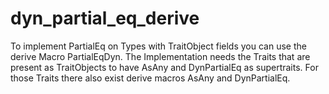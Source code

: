 # dyn_partial_eq_derive

To implement PartialEq on Types with TraitObject fields you can use the derive Macro PartialEqDyn. The Implementation needs the Traits that are present as TraitObjects to have AsAny and DynPartialEq as supertraits. For those Traits there also exist derive macros AsAny and DynPartialEq.
